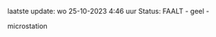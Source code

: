 laatste update: 
wo 25-10-2023  4:46   uur 
Status: FAALT - geel - 
<div class="service R">microstation</div>